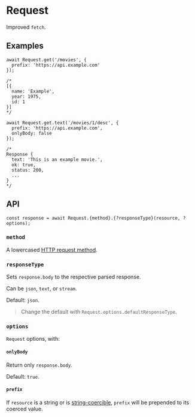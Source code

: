 # Request

Improved `fetch`.

## Examples

```JS
await Request.get('/movies', {
  prefix: 'https://api.example.com'
});

/*
[{
  name: 'Example',
  year: 1975,
  id: 1
}]
*/
```

```JS
await Request.get.text('/movies/1/desc', {
  prefix: 'https://api.example.com',
  onlyBody: false
});

/*
Response {
  text: 'This is an example movie.',
  ok: true,
  status: 200,
  ...
}
*/
```


## API

```JS
const response = await Request.{method}.{?responseType}(resource, ?options);
```

### `method`

A lowercased [HTTP request method].

### `responseType`

Sets `response.body` to the respective parsed response.

Can be `json`, `text`, or `stream`.

Default: `json`.

> Change the default with `Request.options.defaultResponseType`.

### `options`

`Request` options, with:

#### `onlyBody`

Return only `response.body`.

Default: `true`.

#### `prefix`

If `resource` is a string or is [string-coercible], `prefix` will be prepended to its coerced value.


[HTTP request method]: https://developer.mozilla.org/en-US/docs/Web/HTTP/Methods
[string-coercible]: https://developer.mozilla.org/en-US/docs/Web/JavaScript/Reference/Global_Objects/String#string_coercion

